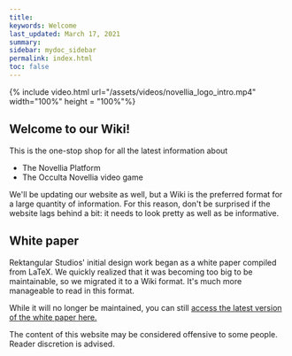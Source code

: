 ```yaml
---
title:
keywords: Welcome
last_updated: March 17, 2021
summary: 
sidebar: mydoc_sidebar
permalink: index.html
toc: false
---
```

{% include video.html url="/assets/videos/novellia_logo_intro.mp4" width="100%" height = "100%"%}

## Welcome to our Wiki!

This is the one-stop shop for all the latest information about
- The Novellia Platform
- The Occulta Novellia video game

We'll be updating our website as well, but a Wiki is the preferred format for a large quantity of information. For this reason, don't be surprised if the website lags behind a bit: it needs to look pretty as well as be informative.

## White paper

Rektangular Studios' initial design work began as a white paper compiled from LaTeX. We quickly realized that it was becoming too big to be maintainable, so we migrated it to a Wiki format. It's much more manageable to read in this format.

While it will no longer be maintained, you can still [access the latest version of the white paper here.](https://rektangularstudios.com/whitepaper)

The content of this website may be considered offensive to some people. Reader discretion is advised.